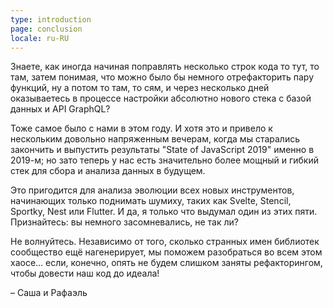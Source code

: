 ```yaml
---
type: introduction
page: conclusion
locale: ru-RU
---
```


Знаете, как иногда начиная поправлять несколько строк кода то тут, то там, затем понимая, что можно было бы немного отрефакторить пару функций, ну а потом то там, то сям, и через несколько дней оказываетесь в процессе настройки абсолютно нового стека с базой данных и API GraphQL?

Тоже самое было с нами в этом году. И хотя это и привело к нескольким довольно напряженным вечерам, когда мы старались закончить и выпустить результаты "State of JavaScript 2019" именно в 2019-м; но зато теперь у нас есть значительно более мощный и гибкий стек для сбора и анализа данных в будущем.

Это пригодится для анализа эволюции всех новых инструментов, начинающих только поднимать шумиху, таких как Svelte, Stencil, Sportky, Nest или Flutter. И да, я только что выдумал один из этих пяти. Признайтесь: вы немного засомневались, не так ли?

Не волнуйтесь. Независимо от того, сколько странных имен библиотек сообщество ещё нагенерирует, мы поможем разобраться во всем этом хаосе… если, конечно, опять не будем слишком заняты рефакторингом, чтобы довести наш код до идеала!

<span class="conclusion__byline">– Саша и Рафаэль</span>
